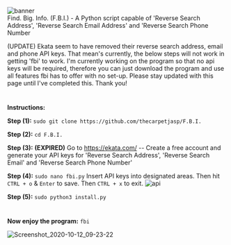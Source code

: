 ![banner](https://user-images.githubusercontent.com/71789855/95723694-f2850980-0c64-11eb-978d-bedb903060a9.png)                         
Find. Big. Info. (F.B.I.) - A Python script capable of 'Reverse Search Address', 'Reverse Search Email Address' and 'Reverse Search Phone Number

(UPDATE) Ekata seem to have removed their reverse search address, email and phone API keys. That mean's currently, the below steps will not work in getting 'fbi' to work. I'm currently working on the program so that no api keys will be required, therefore you can just download the program and use all features fbi has to offer with no set-up. Please stay updated with this page until I've completed this. Thank you!

#

**Instructions:**


**Step (1):**
`sudo git clone https://github.com/thecarpetjasp/F.B.I.`


**Step (2):**
`cd F.B.I.`


**Step (3):** **(EXPIRED)**
Go to https://ekata.com/ -- Create a free account and generate your API keys for 'Reverse Search Address', 'Reverse Search Email' and 'Reverse Search Phone Number'


**Step (4):**
`sudo nano fbi.py` Insert API keys into designated areas. Then hit `CTRL + o` & `Enter` to save. Then `CTRL + x` to exit.
![api](https://user-images.githubusercontent.com/71789855/95723765-0597d980-0c65-11eb-91ab-e3bea527ebe1.png)



**Step (5):**
`sudo python3 install.py`
#
**Now enjoy the program:**
`fbi`



![Screenshot_2020-10-12_09-23-22](https://user-images.githubusercontent.com/71789855/95723792-0f214180-0c65-11eb-864b-fe72af9c8961.png)



